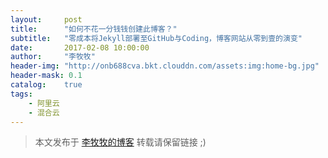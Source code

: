 ```yaml
---
layout:     post
title:      "如何不花一分钱钱创建此博客？"
subtitle:   "零成本将Jekyll部署至GitHub与Coding，博客网站从零到壹的演变"
date:       2017-02-08 10:00:00
author:     "李牧牧"
header-img: "http://onb688cva.bkt.clouddn.com/assets:img:home-bg.jpg"
header-mask: 0.1
catalog:    true
tags:
    - 阿里云
    - 混合云
---
```


> 本文发布于 [李牧牧的博客](http://limumu.me) 转载请保留链接 ;)











